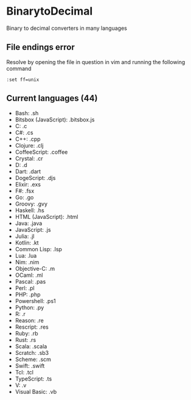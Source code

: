 # BinarytoDecimal

Binary to decimal converters in many languages

## File endings error

Resolve by opening the file in question in vim and running the following command

```vim
:set ff=unix
```

## Current languages (44)

- Bash: .sh
- Bitsbox (JavaScript): .bitsbox.js
- C: .c
- C#: .cs
- C++: .cpp
- Clojure: .clj
- CoffeeScript: .coffee
- Crystal: .cr
- D: .d
- Dart: .dart
- DogeScript: .djs
- Elixir: .exs
- F#: .fsx
- Go: .go
- Groovy: .gvy
- Haskell: .hs
- HTML (JavaScript): .html
- Java: .java
- JavaScript: .js
- Julia: .jl
- Kotlin: .kt
- Common Lisp: .lsp
- Lua: .lua
- Nim: .nim
- Objective-C: .m
- OCaml: .ml
- Pascal: .pas
- Perl: .pl
- PHP: .php
- Powershell: .ps1
- Python: .py
- R: .r
- Reason: .re
- Rescript: .res
- Ruby: .rb
- Rust: .rs
- Scala: .scala
- Scratch: .sb3
- Scheme: .scm
- Swift: .swift
- Tcl: .tcl
- TypeScript: .ts
- V: .v
- Visual Basic: .vb
